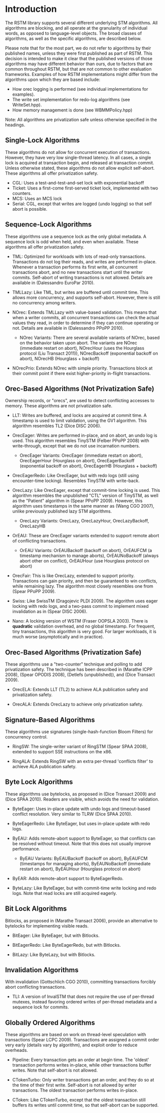 # Introduction #

The RSTM library supports several different underlying STM algorithms.  All algorithms are blocking, and all operate at the granularity of individual words, as opposed to language-level objects.  The broad classes of algorithms, as well as the specific algorithms, are described below.

Please note that for the most part, we do not refer to algorithms by their published names, unless they were first published as part of RSTM.  This decision is intended to make it clear that the published versions of those algorithms may have different behavior than ours, due to factors that are common throughout RSTM, but that are not common to other evaluation frameworks.  Examples of how RSTM implementations might differ from the algorithms upon which they are based include:
  * How orec logging is performed (see individual implementations for examples).
  * The write set implementation for redo-log algorithms (see WriteSet.hpp).
  * How memory management is done (see WBMMPolicy.hpp)

Note: All algorithms are privatization safe unless otherwise specified in the headings.

## Single-Lock Algorithms ##

These algorithms do not allow for concurrent execution of transactions.  However, they have very low single-thread latency.  In all cases, a single lock is acquired at transaction begin, and released at transaction commit.  Unless otherwise stated, these algorithms do not allow explicit self-abort.  These algorithms all offer privatization safety.

  * CGL: Uses a test-and-test-and-set lock with exponential backoff
  * Ticket: Uses a first-come first-served ticket lock, implemented with two counters.
  * MCS: Uses an MCS lock
  * Serial: CGL, except that writes are logged (undo logging) so that self abort is possible.

## Sequence-Lock Algorithms ##

These algorithms use a sequence lock as the only global metadata.  A sequence lock is odd when held, and even when available.  These algorithms all offer privatization safety.

  * TML: Optimized for workloads with lots of read-only transactions.  Transactions do not log their reads, and writes are performed in-place.  Whenever a transaction performs its first write, all concurrent transactions abort, and no new transactions start until the writer commits.  Self-abort of writing transactions is not allowed.  Details are available in (Dalessandro EuroPar 2010).

  * TMLLazy: Like TML, but writes are buffered until commit time.  This allows more concurrency, and supports self-abort.  However, there is still no concurrency among writers.

  * NOrec: Extends TMLLazy with value-based validation.  This means that when a writer commits, all concurrent transactions can check the actual values they read, in order to determine if they can continue operating or not.  Details are available in (Dalessandro PPoPP 2010).
    * NOrec Variants: There are several available variants of NOrec, based on the behavior taken upon abort.  The variants are NOrec (immediate restart on abort), NOrecHour (uses the Hourglass protocol (Liu Transact 2011)), NOrecBackoff (exponential backoff on abort), NOrecHB (Hourglass + backoff)

  * NOrecPrio: Extends NOrec with simple priority.  Transactions block at their commit point if there exist higher-priority in-flight transactions.

## Orec-Based Algorithms (Not Privatization Safe) ##
Ownership records, or "orecs", are used to detect conflicting accesses to memory.  These algorithms are not privatization safe.

  * LLT: Writes are buffered, and locks are acquired at commit time.  A timestamp is used to limit validation, using the GV1 algorithm.  This algorithm resembles TL2 (Dice DISC 2006).

  * OrecEager: Writes are performed in-place, and on abort, an undo log is used.  This algorithm resembles TinySTM (Felber PPoPP 2008) with write-through, except that we do not use incarnation numbers.
    * OrecEager Variants: OrecEager (immediate restart on abort), OrecEagerHour (Hourglass on abort), OrecEagerBackoff (exponential backoff on abort), OrecEagerHB (Hourglass + backoff)

  * OrecEagerRedo: Like OrecEager, but with redo logs (still using encounter-time locking).  Resembles TinySTM with write-back.

  * OrecLazy: Like OrecEager, except that commit-time locking is used.  This algorithm resembles the unpublished "CTL" version of TinySTM, as well as the "Patient" algorithm in (Spear PPoPP 2009).  However, this algorithm uses timestamps in the same manner as (Wang CGO 2007), unlike previously published lazy STM algorithms.
    * OrecLazy Variants: OrecLazy, OrecLazyHour, OrecLazyBackoff, OrecLazyHB

  * OrEAU: These are OrecEager variants extended to support remote abort of conflicting transactions.
    * OrEAU Variants: OrEAUBackoff (backoff on abort), OrEAUFCM (a timestamp mechanism to manage aborts), OrEAUNoBackoff (always abort other on conflict), OrEAUHour (use Hourglass protocol on abort)

  * OrecFair:  This is like OrecLazy, extended to support priority.  Transactions can gain priority, and then be guaranteed to win conflicts, while remaining lazy.  The algorithm most closely resembles one from (Spear PPoPP 2009).

  * Swiss: Like SwissTM (Dragojevic PLDI 2009).  The algorithm uses eager locking with redo logs, and a two-pass commit to implement mixed invalidation as in (Spear DISC 2006).

  * Nano: A locking version of WSTM (Fraser OOPSLA 2003).  There is **quadratic** validation overhead, and no global timestamp.  For frequent, tiny transactions, this algorithm is very good.  For larger workloads, it is much worse (asymptotically and in practice).

## Orec-Based Algorithms (Privatization Safe) ##

These algorithms use a "two-counter" technique and polling to add privatization safety.  The technique has been described in (Marathe ICPP 2008), (Spear OPODIS 2008), (Detlefs (unpublished)), and (Dice Transact 2009).

  * OrecELA: Extends LLT (TL2) to achieve ALA publication safety and privatization safety.

  * OrecALA: Extends OrecLazy to achieve only privatization safety.

## Signature-Based Algorithms ##

These algorithms use signatures (single-hash-function Bloom Filters) for concurrency control.

  * RingSW: The single-writer variant of RingSTM (Spear SPAA 2008), extended to support SSE instructions on the x86.

  * RingALA: Extends RingSW with an extra per-thread 'conflicts filter' to achieve ALA publication safety.

## Byte Lock Algorithms ##

These algorithms use bytelocks, as proposed in (Dice Transact 2009) and (Dice SPAA 2010).  Readers are visible, which avoids the need for validation.

  * ByteEager: Uses in-place update with undo logs and timeout-based conflict resolution.  Very similar to TLRW (Dice SPAA 2010).

  * ByteEagerRedo: Like ByteEager, but uses in-place update with redo logs.

  * ByEAU: Adds remote-abort support to ByteEager, so that conflicts can be resolved without timeout.  Note that this does not usually improve performance.
    * ByEAU Variants: ByEAUBackoff (backoff on abort), ByEAUFCM (timestamps for managing aborts), ByEAUNoBackoff (immediate restart on abort), ByEAUHour (Hourglass protocol on abort)

  * ByEAR: Adds remote-abort support to ByteEagerRedo.

  * ByteLazy: Like ByteEager, but with commit-time write locking and redo logs.  Note that read locks are still acquired eagerly.

## Bit Lock Algorithms ##

Bitlocks, as proposed in (Marathe Transact 2006), provide an alternative to bytelocks for implementing visible reads.

  * BitEager: Like ByteEager, but with Bitlocks.

  * BitEagerRedo: Like ByteEagerRedo, but with Bitlocks.

  * BitLazy: Like ByteLazy, but with Bitlocks.

## Invalidation Algorithms ##
With invalidation (Gottschlich CGO 2010), committing transactions forcibly abort conflicting transactions.

  * TLI: A version of InvalSTM that does not require the use of per-thread mutexes, instead favoring ordered writes of per-thread metadata and a sequence lock for commits.

## Globally Ordered Algorithms ##
These algorithms are based on work on thread-level speculation with transactions (Spear LCPC 2009).  Transactions are assigned a commit order very early (details vary by algorithm), and exploit order to reduce overheads.

  * Pipeline: Every transaction gets an order at begin time.  The 'oldest' transaction performs writes in-place, while other transactions buffer writes.  Note that self-abort is not allowed.

  * CTokenTurbo: Only writer transactions get an order, and they do so at the time of their first write.  Self-abort is not allowed by writer transactions.  The oldest transaction performs writes in-place.

  * CToken: Like CTokenTurbo, except that the oldest transaction still buffers its writes until commit time, so that self-abort can be supported.